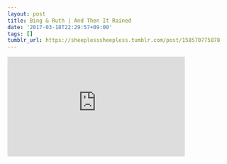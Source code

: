 ```yaml
---
layout: post
title: Bing & Ruth | And Then It Rained
date: '2017-03-18T22:29:57+09:00'
tags: []
tumblr_url: https://sheeplesssheepless.tumblr.com/post/158570775878
---
```

<iframe width="400" height="225" id="youtube_iframe" src="https://www.youtube.com/embed/VsfCElXLqVA?feature=oembed&amp;enablejsapi=1&amp;origin=https://safe.txmblr.com&amp;wmode=opaque" frameborder="0" allow="accelerometer; autoplay; encrypted-media; gyroscope; picture-in-picture" allowfullscreen></iframe>  
